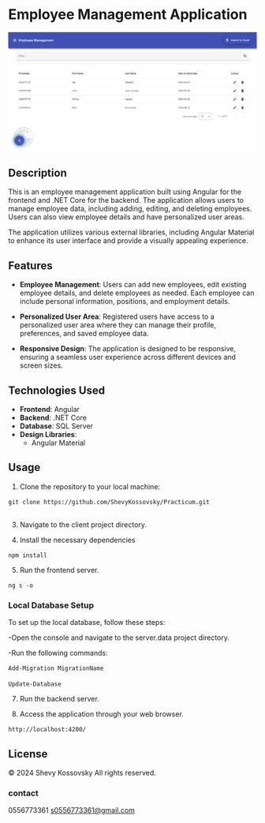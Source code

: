 # Employee Management Application

![Employee Management](/client/src/assets/screenShot.png)

## Description

This is an employee management application built using Angular for the frontend and .NET Core for the backend. The application allows users to manage employee data, including adding, editing, and deleting employees. Users can also view employee details and have personalized user areas.

The application utilizes various external libraries, including Angular Material  to enhance its user interface and provide a visually appealing experience.


## Features

- **Employee Management**: Users can add new employees, edit existing employee details, and delete employees as needed. Each employee can include personal information, positions, and employment details.

- **Personalized User Area**: Registered users have access to a personalized user area where they can manage their profile, preferences, and saved employee data.

- **Responsive Design**: The application is designed to be responsive, ensuring a seamless user experience across different devices and screen sizes.

## Technologies Used

- **Frontend**: Angular
- **Backend**: .NET Core
- **Database**: SQL Server
- **Design Libraries**:
  - Angular Material


## Usage

1. Clone the repository to your local machine:

```
git clone https://github.com/ShevyKossovsky/Practicum.git
   
```

3. Navigate to the client project directory.

4. Install the necessary dependencies

```
npm install
```
5. Run the frontend server.

```
ng s -o

```     
### Local Database Setup

To set up the local database, follow these steps:

-Open the console and navigate to the server.data project directory.

-Run the following commands:

```
Add-Migration MigrationName

Update-Database

```   
7. Run the backend server.

8. Access the application through your web browser.
   
```
http://localhost:4200/

```   

## License
© 2024 Shevy Kossovsky All rights reserved.

### contact
0556773361 s0556773361@gmail.com
